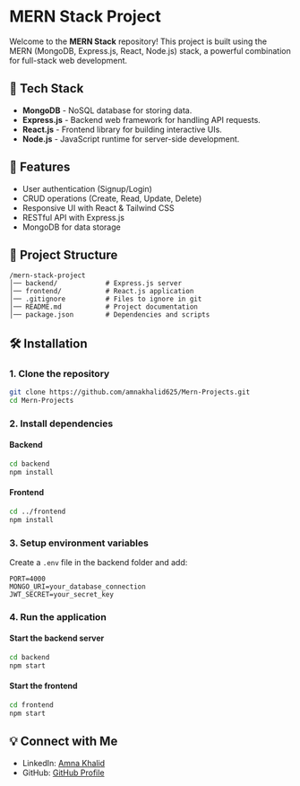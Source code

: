 # MERN Stack Project

Welcome to the **MERN Stack** repository! This project is built using the MERN (MongoDB, Express.js, React, Node.js) stack, a powerful combination for full-stack web development.

## 🚀 Tech Stack
- **MongoDB** - NoSQL database for storing data.
- **Express.js** - Backend web framework for handling API requests.
- **React.js** - Frontend library for building interactive UIs.
- **Node.js** - JavaScript runtime for server-side development.

## 📌 Features
- User authentication (Signup/Login)
- CRUD operations (Create, Read, Update, Delete)
- Responsive UI with React & Tailwind CSS
- RESTful API with Express.js
- MongoDB for data storage

## 📂 Project Structure
```
/mern-stack-project
│── backend/            # Express.js server
│── frontend/           # React.js application
│── .gitignore          # Files to ignore in git
│── README.md           # Project documentation
│── package.json        # Dependencies and scripts
```

## 🛠️ Installation
### 1. Clone the repository
```bash
git clone https://github.com/amnakhalid625/Mern-Projects.git
cd Mern-Projects
```
### 2. Install dependencies
#### Backend
```bash
cd backend
npm install
```
#### Frontend
```bash
cd ../frontend
npm install
```
### 3. Setup environment variables
Create a `.env` file in the backend folder and add:
```
PORT=4000
MONGO_URI=your_database_connection
JWT_SECRET=your_secret_key
```

### 4. Run the application
#### Start the backend server
```bash
cd backend
npm start
```
#### Start the frontend
```bash
cd frontend
npm start
```
## 💡 Connect with Me
- LinkedIn: [Amna Khalid](https://www.linkedin.com/in/amna-khalid-612001273/)
- GitHub: [GitHub Profile](https://github.com/amnakhalid625)
